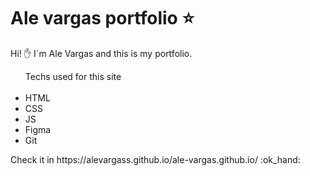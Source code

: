 # Ale vargas portfolio :star:

Hi! :hand: I´m Ale Vargas and this is my portfolio.
<ul>Techs used for this site
<br><br>
  <li>HTML </li>
  <li>CSS</li>
  <li>JS</li>
  <li>Figma</li>
  <li>Git</li>
</ul>
Check it in https://alevargass.github.io/ale-vargas.github.io/ :ok_hand:
